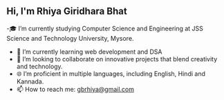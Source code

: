 ## Hi, I'm Rhiya Giridhara Bhat

-🎓 I’m currently studying Computer Science and Engineering at JSS Science and Technology University, Mysore.
- 🌱 I’m currently learning web development and DSA
- 👯 I’m looking to collaborate on innovative projects that blend creativity and technology.
- 🌐 I’m proficient in multiple languages, including English, Hindi and Kannada.
- 📫 How to reach me: gbrhiya@gmail.com


